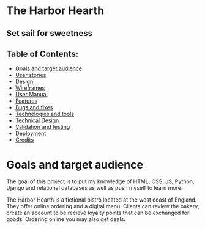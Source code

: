 # The Harbor Hearth
## Set sail for sweetness

## Table of Contents:

* [Goals and target audience](#goals-and-target-audience)
* [User stories](#user-stories)
* [Design](#design)
* [Wireframes](#wireframes)
* [User Manual](#user-manual)
* [Features](#features)
* [Bugs and fixes](#bugs-and-fixes)
* [Technologies and tools](#technologies-and-tools)
* [Technical Design](#technical-design)
* [Validation and testing](#validation-and-testing)
* [Deployment](#deployment)
* [Credits](#credits)

# Goals and target audience

The goal of this project is to put my knowledge of HTML, CSS, JS, Python, Django and relational databases as well 
as push myself to learn more.

The Harbor Hearth is a fictional bistro located at the west coast of England. They offer online ordering and a digital menu. Clients can
review the bakery, create an account to be recieve loyalty points that can be exchanged for goods. Ordering online you may also get deals.